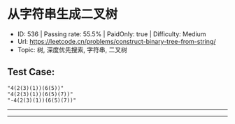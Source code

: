 # 从字符串生成二叉树                                                     

* ID: 536     | Passing rate: 55.5% | PaidOnly: true   | Difficulty: Medium
* Url: https://leetcode.cn/problems/construct-binary-tree-from-string/
* Topic: 树, 深度优先搜索, 字符串, 二叉树

## Test Case:

```
"4(2(3)(1))(6(5))"
"4(2(3)(1))(6(5)(7))"
"-4(2(3)(1))(6(5)(7))"
```

---


---
